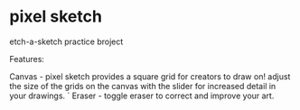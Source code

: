 # pixel sketch

etch-a-sketch practice broject

Features:

Canvas - pixel sketch provides a square grid for creators to draw on! adjust the size of the grids on the canvas with the slider for increased detail in your drawings.
`
Eraser - toggle eraser to correct and improve your art.